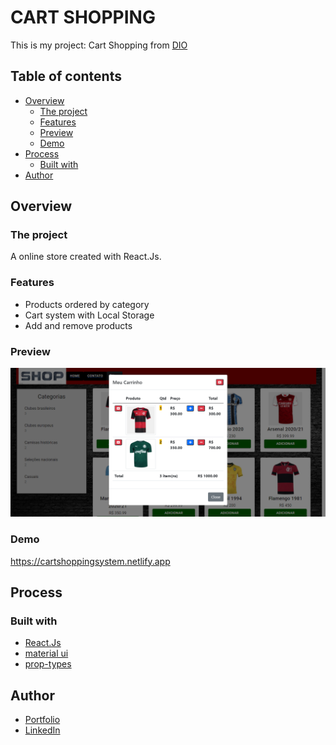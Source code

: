 # CART SHOPPING

This is my project: Cart Shopping from [DIO](https://web.dio.me)

## Table of contents

- [Overview](#overview)
  - [The project](#the-project)
  - [Features](#features)
  - [Preview](#preview)
  - [Demo](#demo)
- [Process](#process)
  - [Built with](#built-with)
- [Author](#author)

## Overview

### The project

A online store created with React.Js.

### Features

- Products ordered by category
- Cart system with Local Storage
- Add and remove products

### Preview

![project](./src/img/CartShopping.png)

### Demo

https://cartshoppingsystem.netlify.app

## Process

### Built with

- [React.Js](https://en.reactjs.org)
- [material ui](https://mui.com)
- [prop-types](https://www.npmjs.com/package/prop-types)

## Author

- [Portfolio](https://ruanheleno.github.io)
- [LinkedIn](https://www.linkedin.com/in/ruanheleno/)